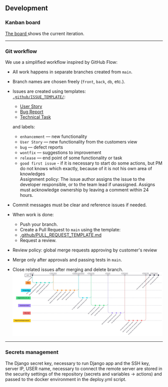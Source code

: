 ## Development
### Kanban board
[The board ](https://github.com/orgs/S25-SWP-Team46/projects/1/views/3)shows the current iteration.

---  
### Git workflow

We use a simplified workflow inspired by GitHub Flow:

- All work happens in separate branches created from `main`.
- Branch names are chosen freely (`front`, `back`, `db`, etc.).
- Issues are created using templates:  
  [`.github/ISSUE_TEMPLATE/`](../.github/ISSUE_TEMPLATE):  
	- [User Story  ](https://github.com/S25-SWP-Team46/DP-fork/blob/main/.github/ISSUE_TEMPLATE/backlog-bug-report.yml)
	- [Bug Report](https://github.com/S25-SWP-Team46/DP-fork/blob/main/.github/ISSUE_TEMPLATE/backlog-user-story.yml)
	- [Technical Task](https://github.com/S25-SWP-Team46/DP-fork/blob/main/.github/ISSUE_TEMPLATE/task.yml)
   
	and labels:  
	- `enhancement` — new functionality 
	- `User Story` — new functionality from the customers view
	- `bug` — defect reports  
	- `wontfix` — suggestions to improvement
	- `release` — end point of some functionality or task
	- `good first issue` - if it is necessary to start do some actions, but PM do not knows which exactly, because of it is not his own area of knowledges  
	Assignment policy:
		The issue author assigns the issue to the developer responsible, or to the team lead if unassigned. Assigns must acknowledge ownership by leaving a comment within 24 hours.
- Commit messages must be clear and reference issues if needed.
- When work is done:
  - Push your branch.
  - Create a Pull Request to `main` using the template: 
  - [.github/PULL_REQUEST_TEMPLATE.md](../.github/PULL_REQUEST_TEMPLATE.md)
  - Request a review.
- Review policy: global merge requests approving by customer's review
- Merge only after approvals and passing tests in `main`.
- Close related issues after merging and delete branch.  
![GitGraph](./photo_2025-07-06_04-35-49.jpg)  

---
### Secrets management
The Django secret key, necessary to run Django app and the SSH key, server IP, USER name, necessary to connect the remote server are stored in the security settings of the repository (secrets and variables -> actions) and passed to the docker environment in the deploy.yml script.

